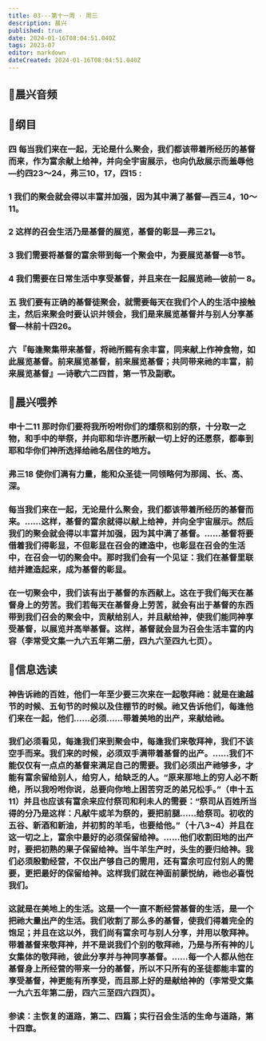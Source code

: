 ```yaml
---
title: 03---第十一周 · 周三
description: 晨兴
published: true
date: 2024-01-16T08:04:51.040Z
tags: 2023-07
editor: markdown
dateCreated: 2024-01-16T08:04:51.040Z
---
```


## 🎵晨兴音频

## 📖纲目

### 四 每当我们来在一起，无论是什么聚会，我们都该带着所经历的基督而来，作为富余献上给神，并向全宇宙展示，也向仇敌展示而羞辱他—约四23～24，弗三10，17，四15 :

### 1 我们的聚会就会得以丰富并加强，因为其中满了基督—西三4，10～11。

### 2 这样的召会生活乃是基督的展览，基督的彰显—弗三21。

### 3 我们需要将基督的富余带到每一个聚会中，为要展览基督—8节。

### 4 我们需要在日常生活中享受基督，并且来在一起展览祂—彼前一 8。

### 五 我们要有正确的基督徒聚会，就需要每天在我们个人的生活中接触主，然后来聚会时要认识并领会，我们是来展览基督并与别人分享基督—林前十四26。

### 六 『每逢聚集带来基督，将祂所赐有余丰富，同来献上作神食物，如此展览基督。前来展览基督，前来展览基督；共同带来祂的丰富，前来展览基督』—诗歌六二四首，第一节及副歌。

## 📖晨兴喂养

### 申十二11    那时你们要将我所吩咐你们的燔祭和别的祭，十分取一之物，和手中的举祭，并向耶和华许愿所献一切上好的还愿祭，都奉到耶和华你们神所选择给祂名居住的地方。

### 弗三18    使你们满有力量，能和众圣徒一同领略何为那阔、长、高、深。

### 每当我们来在一起，无论是什么聚会，我们都该带着所经历的基督而来。……这样，基督的富余就得以献上给神，并向全宇宙展示。然后我们的聚会就会得以丰富并加强，因为其中满了基督。……基督将要借着我们得彰显，不但彰显在召会的建造中，也彰显在召会的生活中，在召会一切的聚会中。那时我们会有一个见证：我们在基督里联结并建造起来，成为基督的彰显。

### 在一切聚会中，我们该有出于基督的东西献上。这在于我们每天在基督身上的劳苦。我们若每天在基督身上劳苦，就会有出于基督的东西带到我们召会的聚会中，贡献给别人，并且献给神，使我们能同神享受基督，以展览并高举基督。这样，基督就会显为召会生活丰富的内容（李常受文集一九六五年第二册，四九六至四九七页）。

## 📖信息选读

### 神告诉祂的百姓，他们一年至少要三次来在一起敬拜祂：就是在逾越节的时候、五旬节的时候以及住棚节的时候。祂又告诉他们，每逢他们来在一起，他们……必须……带着美地的出产，来献给祂。

### 我们必须看见，每逢我们来到聚会中，每逢我们来敬拜神，我们不该空手而来。我们来的时候，必须双手满带着基督的出产。……我们不能仅仅有一点点的基督来满足自己的需要。我们必须出产祂够多，才能有富余留给别人，给穷人，给缺乏的人。“原来那地上的穷人必不断绝，所以我吩咐你说，总要向你地上困苦穷乏的弟兄松手。”（申十五11）并且也应该有富余来应付祭司和利未人的需要：“祭司从百姓所当得的分乃是这样：凡献牛或羊为祭的，要把前腿……给祭司。初收的五谷、新酒和新油，并初剪的羊毛，也要给他。”（十八3~4）并且在这一切之上，富余中最好的必须保留给神。……他们收割田地的出产时，要把初熟的果子保留给神。当牛羊生产时，头生的要归给神。我们必须殷勤经营，不仅出产够自己的需用，还有富余可应付别人的需要，更把最好的保留给神。这样我们就在神面前蒙悦纳，祂也必喜悦我们。

### 这就是在美地上的生活。这是一个一直不断经营基督的生活，是一个把祂大量出产的生活。我们收割了那么多的基督，使我们得着完全的饱足；并且在这以外，我们尚有富余可与别人分享，并用以敬拜神。带着基督来敬拜神，并不是说我们个别的敬拜祂，乃是与所有神的儿女集体的敬拜祂，彼此分享并与神同享基督。……每一个人都从他在基督身上所经营的带来一分的基督，所以不只所有的圣徒都能丰富的享受基督，神更能有所享受，而且那上好的是献给神的（李常受文集一九六五年第二册，四六三至四六四页）。

### 参读：主恢复的道路，第二、四篇；实行召会生活的生命与道路，第十四章。
<!-- Google tag (gtag.js) -->
<script async src="https://www.googletagmanager.com/gtag/js?id=G-1P8709Z16T"></script>
<script>
  window.dataLayer = window.dataLayer || [];
  function gtag(){dataLayer.push(arguments);}
  gtag('js', new Date());

  gtag('config', 'G-1P8709Z16T');
</script>